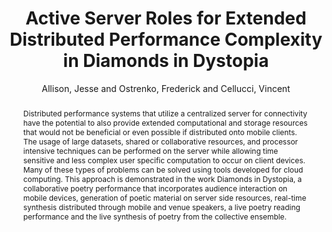 --- 
title: "Active Server Roles for Extended Distributed Performance Complexity in Diamonds in Dystopia" 
abstract: "Distributed performance systems that utilize a centralized server for connectivity have the potential to also provide extended computational and storage resources that would not be beneficial or even possible if distributed onto mobile clients. The usage of large datasets, shared or collaborative resources, and processor intensive techniques can be performed on the server while allowing time sensitive and less complex user specific computation to occur on client devices. Many of these types of problems can be solved using tools developed for cloud computing. This approach is demonstrated in the work Diamonds in Dystopia, a collaborative poetry performance that incorporates audience interaction on mobile devices, generation of poetic material on server side resources, real-time synthesis distributed through mobile and venue speakers, a live poetry reading performance and the live synthesis of poetry from the collective ensemble." 
address: "London" 
author: "Allison, Jesse and Ostrenko, Frederick and Cellucci, Vincent"
webAuthor: "Jesse Allison, Frederick Ostrenko, Vincent Cellucci" 
booktitle: "Proceedings of the International Web Audio Conference" 
editor: "Thalmann, Florian and Ewert, Sebastian" 
month: "Proceedings of the International Web Audio Conference"
pages: "undefined" 
publisher: "Queen Mary University of London" 
series: "WAC '17"
type: "Paper"  
year: "2017" 
id: "2017_80" 
tags: year2017
media: https://youtu.be/BhL3J5hcwNE?t=8758 
pdflink: /_data/papers/pdf/2017/2017_80.pdf
ISSN: 2663-5844
---